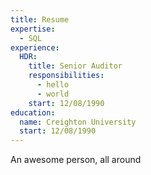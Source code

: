 ```yaml
---
title: Resume
expertise:
  - SQL
experience:
  HDR:
    title: Senior Auditor
    responsibilities:
      - hello
      - world
    start: 12/08/1990
education:
  name: Creighton University
  start: 12/08/1990
---
```


An awesome person, all around

